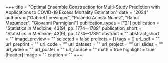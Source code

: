 +++
title = "Optimal Ensemble Construction for Multi-Study Prediction with Applications to COVID-19 Excess Mortality Estimation"
date = "2024"
authors = ["Gabriel Loewinger", "Rolando Acosta Nunez", "Rahul Mazumder", "Giovanni Parmigiani"]
publication_types = ["2"]
publication = "Statistics in Medicine, 43(9), pp. 1774--1789"
publication_short = "Statistics in Medicine, 43(9), pp. 1774--1789"
abstract = ""
abstract_short = ""
image_preview = ""
selected = false
projects = []
tags = []
url_pdf = ""
url_preprint = ""
url_code = ""
url_dataset = ""
url_project = ""
url_slides = ""
url_video = ""
url_poster = ""
url_source = ""
math = true
highlight = true
[header]
image = ""
caption = ""
+++
